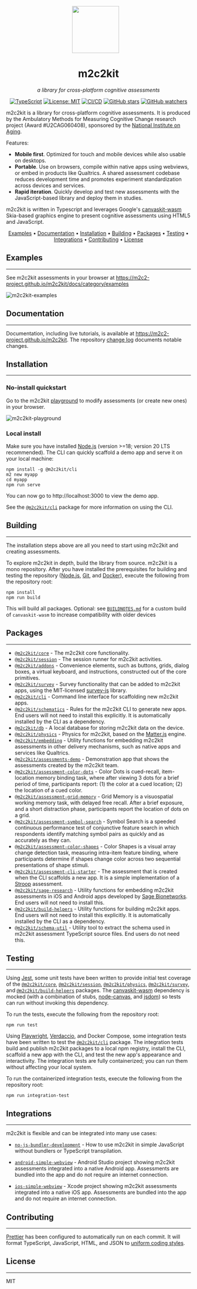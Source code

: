 <div align="center">
<img style="margin-right: 16px;" src=".github/images/m2c2.svg" width="128" />
<h1>m2c2kit</h1>

_a library for cross-platform cognitive assessments_

[![TypeScript](https://img.shields.io/badge/-TypeScript-007ACC?style=flat-square&logo=typescript&logoColor=white)](https://www.typescriptlang.org)
[![License: MIT](https://img.shields.io/badge/License-MIT-blue.svg)](https://opensource.org/licenses/MIT)
[![CI/CD](https://github.com/m2c2-project/m2c2kit/actions/workflows/ci.yml/badge.svg)](https://github.com/m2c2-project/m2c2kit/actions/workflows/ci.yml)
[![GitHub stars](https://img.shields.io/github/stars/m2c2-project/m2c2kit.svg?style=social)](https://GitHub.com/m2c2-project/m2c2kit/stargazers/)
[![GitHub watchers](https://img.shields.io/github/watchers/m2c2-project/m2c2kit.svg?style=social)](https://GitHub.com/m2c2-project/m2c2kit/watchers/)

</div>

m2c2kit is a library for cross-platform cognitive assessments. It is produced by the Ambulatory Methods for Measuring Cognitive Change research project (Award #U2CAG060408), sponsored by the [National Institute on Aging](https://www.nia.nih.gov/).

Features:

- **Mobile first**. Optimized for touch and mobile devices while also usable on desktops.
- **Portable**. Use on browsers, compile within native apps using webviews, or embed in products like Qualtrics. A shared assessment codebase reduces development time and promotes experiment standardization across devices and services.
- **Rapid iteration**. Quickly develop and test new assessments with the JavaScript-based library and deploy them in studies.

m2c2kit is written in Typescript and leverages Google's [canvaskit-wasm](https://www.npmjs.com/package/canvaskit-wasm) Skia-based graphics engine to present cognitive assessments using HTML5 and JavaScript.

<div align="center">

[Examples](#examples) •
[Documentation](#documentation) •
[Installation](#installation) •
[Building](#building) •
[Packages](#packages) •
[Testing](#testing) •
[Integrations](#integrations) •
[Contributing](#contributing) •
[License](#license)

</div>

## Examples

---

See m2c2kit assessments in your browser at https://m2c2-project.github.io/m2c2kit/docs/category/examples

![m2c2kit-examples](.github/images/m2c2kit-examples.gif)

## Documentation

---

Documentation, including live tutorials, is available at https://m2c2-project.github.io/m2c2kit. The repository [change log](CHANGELOG.md) documents notable changes.

## Installation

---

### No-install quickstart

Go to the m2c2kit [playground](https://m2c2-project.github.io/m2c2kit/playground/) to modify assessments (or create new ones) in your browser.

![m2c2kit-playground](.github/images/m2c2kit-playground.gif)

### Local install

Make sure you have installed [Node.js](https://nodejs.org) (version >=18; version 20 LTS recommended). The CLI can quickly scaffold a demo app and serve it on your local machine:

```
npm install -g @m2c2kit/cli
m2 new myapp
cd myapp
npm run serve
```

You can now go to http://localhost:3000 to view the demo app.

See the [`@m2c2kit/cli`](packages/cli) package for more information on using the CLI.

## Building

---

The installation steps above are all you need to start using m2c2kit and creating assessments.

To explore m2c2kit in depth, build the library from source. m2c2kit is a mono repository. After you have installed the prerequisites for building and testing the repository ([Node.js](https://nodejs.org), [Git](https://git-scm.com/), and [Docker](https://www.docker.com/)), execute the following from the repository root:

```
npm install
npm run build
```

This will build all packages. Optional: see [`BUILDNOTES.md`](BUILDNOTES.md) for a custom build of `canvaskit-wasm` to increase compatibility with older devices

## Packages

---

- [`@m2c2kit/core`](packages/core) - The m2c2kit core functionality.
- [`@m2c2kit/session`](packages/session) - The session runner for m2c2kit activities.
- [`@m2c2kit/addons`](packages/addons) - Convenience elements, such as buttons, grids, dialog boxes, a virtual keyboard, and instructions, constructed out of the core primitives.
- [`@m2c2kit/survey`](packages/survey) - Survey functionality that can be added to m2c2kit apps, using the MIT-licensed [survey-js](https://www.npmjs.com/package/surveyjs) library.
- [`@m2c2kit/cli`](packages/cli) - Command line interface for scaffolding new m2c2kit apps.
- [`@m2c2kit/schematics`](packages/schematics) - Rules for the m2c2kit CLI to generate new apps. End users will not need to install this explicitly. It is automatically installed by the CLI as a dependency.
- [`@m2c2kit/db`](packages/db) - A local database for storing m2c2kit data on the device.
- [`@m2c2kit/physics`](packages/physics) - Physics for m2c2kit, based on the [Matter.js](https://www.npmjs.com/package/matter-js) engine.
- [`@m2c2kit/embedding`](packages/embedding) - Utility functions for embedding m2c2kit assessments in other delivery mechanisms, such as native apps and services like Qualtrics.
- [`@m2c2kit/assessments-demo`](packages/assessments-demo) - Demonstration app that shows the assessments created by the m2c2kit team.
- [`@m2c2kit/assessment-color-dots`](packages/assessment-color-dots) - Color Dots is cued-recall, item-location memory binding task, where after viewing 3 dots for a brief period of time, participants report: (1) the color at a cued location; (2) the location of a cued color.
- [`@m2c2kit/assessment-grid-memory`](packages/assessment-grid-memory) - Grid Memory is a visuospatial working memory task, with delayed free recall. After a brief exposure, and a short distraction phase, participants report the location of dots on a grid.
- [`@m2c2kit/assessment-symbol-search`](packages/assessment-symbol-search) - Symbol Search is a speeded continuous performance test of conjunctive feature search in which respondents identify matching symbol pairs as quickly and as accurately as they can.
- [`@m2c2kit/assessment-color-shapes`](packages/assessment-color-shapes) - Color Shapes is a visual array change detection task, measuring intra-item feature binding, where participants determine if shapes change color across two sequential presentations of shape stimuli.
- [`@m2c2kit/assessment-cli-starter`](packages/assessment-cli-starter) - The assessment that is created when the CLI scaffolds a new app. It is a simple implementation of a [Stroop](https://en.wikipedia.org/wiki/Stroop_effect) assessment.
- [`@m2c2kit/sage-research`](packages/sage-research) - Utility functions for embedding m2c2kit assessments in iOS and Android apps developed by [Sage Bionetworks](https://sagebionetworks.org/). End users will not need to install this.
- [`@m2c2kit/build-helpers`](packages/build-helpers) - Utility functions for building m2c2kit apps. End users will not need to install this explicitly. It is automatically installed by the CLI as a dependency.
- [`@m2c2kit/schema-util`](packages/schema-util) - Utility tool to extract the schema used in m2c2kit assessment TypeScript source files. End users do not need this.

## Testing

---

Using [Jest](https://jestjs.io/), some unit tests have been written to provide initial test coverage of the [`@m2c2kit/core`](packages/core), [`@m2c2kit/session`](packages/session), [`@m2c2kit/physics`](packages/physics), [`@m2c2kit/survey`](packages/survey), and [`@m2c2kit/build-helpers`](packages/build-helpers) packages. The [canvaskit-wasm](https://www.npmjs.com/package/canvaskit-wasm) dependency is mocked (with a combination of stubs, [node-canvas](https://www.npmjs.com/package/canvas), and [jsdom](https://www.npmjs.com/package/jsdom)) so tests can run without invoking this dependency.

To run the tests, execute the following from the repository root:

```
npm run test
```

Using [Playwright](https://playwright.dev/), [Verdaccio](https://verdaccio.org/), and Docker Compose, some integration tests have been written to test the [`@m2c2kit/cli`](packages/cli) package. The integration tests build and publish m2c2kit packages to a local npm registry, install the CLI, scaffold a new app with the CLI, and test the new app's appearance and interactivity. The integration tests are fully containerized; you can run them without affecting your local system.

To run the containerized integration tests, execute the following from the repository root:

```
npm run integration-test
```

## Integrations

---

m2c2kit is flexible and can be integrated into many use cases:

- [`no-js-bundler-development`](examples/no-js-bundler-development/) - How to use m2c2kit in simple JavaScript without bundlers or TypeScript transpilation.

- [`android-simple-webview`](examples/android-simple-webview/) - Android Studio project showing m2c2kit assessments integrated into a native Android app. Assessments are bundled into the app and do not require an internet connection.

- [`ios-simple-webview`](examples/ios-simple-webview/) - Xcode project showing m2c2kit assessments integrated into a native iOS app. Assessments are bundled into the app and do not require an internet connection.

## Contributing

---

[Prettier](https://prettier.io/) has been configured to automatically run on each commit. It will format TypeScript, JavaScript, HTML, and JSON to [uniform coding styles](https://prettier.io/docs/en/why-prettier.html).

## License

---

MIT
